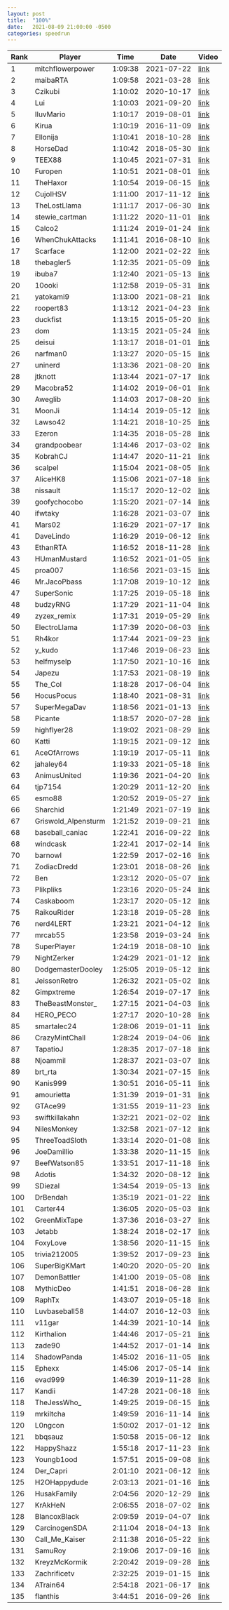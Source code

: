 ```yaml
---
layout: post
title:  "100%"
date:   2021-08-09 21:00:00 -0500
categories: speedrun
---
```


| Rank | Player | Time | Date | Video |
 ---- | ------ | ---- | ---- | ----- 
| 1 | mitchflowerpower | 1:09:38 | 2021-07-22 | [link](https://www.twitch.tv/videos/1098719103) |
| 2 | maibaRTA | 1:09:58 | 2021-03-28 | [link](https://www.twitch.tv/videos/966324584) |
| 3 | Czikubi | 1:10:02 | 2020-10-17 | [link](https://www.twitch.tv/videos/772939467) |
| 4 | Lui | 1:10:03 | 2021-09-20 | [link](https://www.twitch.tv/videos/1155023309) |
| 5 | IluvMario | 1:10:17 | 2019-08-01 | [link](https://www.twitch.tv/videos/461229907) |
| 6 | Kirua | 1:10:19 | 2016-11-09 | [link](https://www.twitch.tv/kirua/v/99983039) |
| 7 | Ellonija | 1:10:41 | 2018-10-28 | [link](https://www.twitch.tv/videos/328102466) |
| 8 | HorseDad | 1:10:42 | 2018-05-30 | [link](https://www.twitch.tv/videos/267501849) |
| 9 | TEEX88 | 1:10:45 | 2021-07-31 | [link](https://www.twitch.tv/videos/1104390727) |
| 10 | Furopen | 1:10:51 | 2021-08-01 | [link](https://youtu.be/JvxBgddkmeg) |
| 11 | TheHaxor | 1:10:54 | 2019-06-15 | [link](https://youtu.be/Ter4OulKNyU) |
| 12 | CujoIHSV | 1:11:00 | 2017-11-12 | [link](https://www.twitch.tv/videos/200890385) |
| 13 | TheLostLlama | 1:11:17 | 2017-06-30 | [link](https://www.twitch.tv/videos/155687313) |
| 14 | stewie_cartman | 1:11:22 | 2020-11-01 | [link](https://www.twitch.tv/videos/789375411) |
| 15 | Calco2 | 1:11:24 | 2019-01-24 | [link](https://www.twitch.tv/videos/369162626) |
| 16 | WhenChukAttacks | 1:11:41 | 2016-08-10 | [link](https://www.twitch.tv/whenchukattacks/v/82939357) |
| 17 | Scarface | 1:12:00 | 2021-02-22 | [link](https://youtu.be/xvDJyTuQwGc) |
| 18 | thebagler5 | 1:12:35 | 2021-05-09 | [link](https://www.twitch.tv/videos/1022780225) |
| 19 | ibuba7 | 1:12:40 | 2021-05-13 | [link](https://www.youtube.com/watch?v=9CZgVU7h638&ab_channel=iBuba7) |
| 20 | 10ooki | 1:12:58 | 2019-05-31 | [link](https://youtu.be/1V9Mzjb1ouA) |
| 21 | yatokami9 | 1:13:00 | 2021-08-21 | [link](https://www.twitch.tv/videos/1126332180) |
| 22 | roopert83 | 1:13:12 | 2021-04-23 | [link](https://www.youtube.com/watch?v=h2-7AV7yz6Y) |
| 23 | duckfist | 1:13:15 | 2015-05-20 | [link](http://www.twitch.tv/duckfist/c/6719980) |
| 23 | dom | 1:13:15 | 2021-05-24 | [link](https://www.twitch.tv/videos/1033936525) |
| 25 | deisui | 1:13:17 | 2018-01-01 | [link](https://www.twitch.tv/videos/214633304) |
| 26 | narfman0 | 1:13:27 | 2020-05-15 | [link](https://www.twitch.tv/videos/621460848) |
| 27 | uninerd | 1:13:36 | 2021-08-20 | [link](https://www.twitch.tv/videos/1124153143) |
| 28 | jtknott | 1:13:44 | 2021-07-17 | [link](https://youtu.be/0Zz61rLLVhI) |
| 29 | Macobra52 | 1:14:02 | 2019-06-01 | [link](https://www.twitch.tv/videos/433184476) |
| 30 | Aweglib | 1:14:03 | 2017-08-20 | [link](https://www.twitch.tv/videos/171356287) |
| 31 | MoonJi | 1:14:14 | 2019-05-12 | [link](https://www.youtube.com/watch?v=psBErgja5sQ&t=2280s) |
| 32 | Lawso42 | 1:14:21 | 2018-10-25 | [link](https://www.twitch.tv/videos/327463461) |
| 33 | Ezeron | 1:14:35 | 2018-05-28 | [link](https://www.twitch.tv/videos/266601604) |
| 34 | grandpoobear | 1:14:46 | 2017-03-02 | [link](https://www.twitch.tv/videos/125729035) |
| 35 | KobrahCJ | 1:14:47 | 2020-11-21 | [link](https://www.youtube.com/watch?v=ALEbn_R1lOA) |
| 36 | scalpel | 1:15:04 | 2021-08-05 | [link](https://www.youtube.com/watch?v=x8hyFmuHilw) |
| 37 | AliceHK8 | 1:15:06 | 2021-07-18 | [link](https://www.twitch.tv/videos/1090530926) |
| 38 | nissault | 1:15:17 | 2020-12-02 | [link](https://www.twitch.tv/videos/823923136) |
| 39 | goofychocobo | 1:15:20 | 2021-07-14 | [link](https://www.youtube.com/watch?v=qLr4tNc494Q) |
| 40 | ifwtaky | 1:16:28 | 2021-03-07 | [link](https://www.twitch.tv/videos/940826196) |
| 41 | Mars02 | 1:16:29 | 2021-07-17 | [link](https://www.youtube.com/watch?v=v5VBYLqPtm4) |
| 41 | DaveLindo | 1:16:29 | 2019-06-12 | [link](https://www.twitch.tv/videos/438075124) |
| 43 | EthanRTA | 1:16:52 | 2018-11-28 | [link](https://www.twitch.tv/videos/342014009) |
| 43 | HUmanMustard | 1:16:52 | 2021-01-05 | [link](https://www.twitch.tv/videos/861929579) |
| 45 | proa007 | 1:16:56 | 2021-03-15 | [link](https://www.youtube.com/watch?v=TISoXkX2ZUo) |
| 46 | Mr.JacoPbass | 1:17:08 | 2019-10-12 | [link](https://youtu.be/uljTXNDyrlw) |
| 47 | SuperSonic | 1:17:25 | 2019-05-18 | [link](https://www.twitch.tv/videos/427089381) |
| 48 | budzyRNG | 1:17:29 | 2021-11-04 | [link](https://www.twitch.tv/videos/1195933994) |
| 49 | zyzex_remix | 1:17:31 | 2019-05-29 | [link](https://www.twitch.tv/videos/431659123) |
| 50 | ElectroLlama | 1:17:39 | 2020-06-03 | [link](https://www.twitch.tv/videos/639861267) |
| 51 | Rh4kor | 1:17:44 | 2021-09-23 | [link](https://www.twitch.tv/videos/1156983763) |
| 52 | y_kudo | 1:17:46 | 2019-06-23 | [link](https://youtu.be/SQVJquelDTA) |
| 53 | helfmyselp | 1:17:50 | 2021-10-16 | [link](https://www.twitch.tv/videos/1178940029) |
| 54 | Japezu | 1:17:53 | 2021-08-19 | [link](https://www.twitch.tv/videos/1122681383?filter=highlights&sort=time) |
| 55 | The_Col | 1:18:28 | 2017-06-04 | [link](https://youtu.be/5FGshbrXiBs) |
| 56 | HocusPocus | 1:18:40 | 2021-08-31 | [link](https://www.twitch.tv/videos/1135298162) |
| 57 | SuperMegaDav | 1:18:56 | 2021-01-13 | [link](https://www.twitch.tv/videos/872733449) |
| 58 | Picante | 1:18:57 | 2020-07-28 | [link](https://www.youtube.com/watch?v=guOMlLZWEt0) |
| 59 | highflyer28 | 1:19:02 | 2021-08-29 | [link](https://www.twitch.tv/videos/1133187007) |
| 60 | Katti | 1:19:15 | 2021-09-12 | [link](https://www.twitch.tv/videos/1146244924) |
| 61 | AceOfArrows | 1:19:19 | 2017-05-11 | [link](https://www.twitch.tv/videos/141960570) |
| 62 | jahaley64 | 1:19:33 | 2021-05-18 | [link](https://www.twitch.tv/videos/1027586838) |
| 63 | AnimusUnited | 1:19:36 | 2021-04-20 | [link](https://www.twitch.tv/videos/994502350) |
| 64 | tjp7154 | 1:20:29 | 2011-12-20 | [link](https://www.youtube.com/watch?v=avNd16l6LqM) |
| 65 | esmo88 | 1:20:52 | 2019-05-27 | [link](https://www.twitch.tv/videos/430790913) |
| 66 | Sharchid | 1:21:49 | 2021-07-19 | [link](https://www.twitch.tv/videos/1092194966) |
| 67 | Griswold_Alpensturm | 1:21:52 | 2019-09-21 | [link](https://www.twitch.tv/videos/484544796) |
| 68 | baseball_caniac | 1:22:41 | 2016-09-22 | [link](https://youtu.be/KD2GjIidYYk) |
| 68 | windcask | 1:22:41 | 2017-02-14 | [link](https://www.twitch.tv/videos/121974868) |
| 70 | barnowl | 1:22:59 | 2017-02-16 | [link](https://www.twitch.tv/videos/122510452) |
| 71 | ZodiacDredd | 1:23:01 | 2018-08-26 | [link](https://www.twitch.tv/videos/301988394) |
| 72 | Ben | 1:23:12 | 2020-05-07 | [link](https://youtu.be/o47EMXJf7qI) |
| 73 | Plikpliks | 1:23:16 | 2020-05-24 | [link](https://youtu.be/UYdHo3xpGGw) |
| 74 | Caskaboom | 1:23:17 | 2020-05-12 | [link](https://www.twitch.tv/videos/619047248) |
| 75 | RaikouRider | 1:23:18 | 2019-05-28 | [link](https://www.twitch.tv/videos/431416134) |
| 76 | nerd4LERT | 1:23:21 | 2021-04-12 | [link](https://www.youtube.com/watch?v=na_rZzcKeIA) |
| 77 | mrcab55 | 1:23:58 | 2019-03-24 | [link](https://www.youtube.com/watch?v=riGP7VbSGQg) |
| 78 | SuperPlayer | 1:24:19 | 2018-08-10 | [link](https://www.youtube.com/watch?v=0ERLsZS5E_k) |
| 79 | NightZerker | 1:24:29 | 2021-01-12 | [link](https://www.twitch.tv/videos/871569380) |
| 80 | DodgemasterDooley | 1:25:05 | 2019-05-12 | [link](https://www.twitch.tv/videos/423797942) |
| 81 | JeissonRetro | 1:26:32 | 2021-05-02 | [link](https://www.youtube.com/watch?v=vGnyFjO8bk4) |
| 82 | Gimpxtreme | 1:26:54 | 2019-07-17 | [link](https://www.twitch.tv/videos/454179739) |
| 83 | TheBeastMonster_ | 1:27:15 | 2021-04-03 | [link](https://www.twitch.tv/videos/975088684) |
| 84 | HERO_PECO | 1:27:17 | 2020-10-28 | [link](https://www.youtube.com/watch?v=ouqCYpfLmWU) |
| 85 | smartalec24 | 1:28:06 | 2019-01-11 | [link](https://www.twitch.tv/videos/362598600) |
| 86 | CrazyMintChall | 1:28:24 | 2019-04-06 | [link](https://www.twitch.tv/videos/407455185) |
| 87 | TapatioJ | 1:28:35 | 2017-07-18 | [link](https://www.twitch.tv/videos/159977771) |
| 88 | Njoammil | 1:28:37 | 2021-03-07 | [link](https://www.twitch.tv/videos/940976025) |
| 89 | brt_rta | 1:30:34 | 2021-07-15 | [link](https://www.twitch.tv/videos/1087484790) |
| 90 | Kanis999 | 1:30:51 | 2016-05-11 | [link](https://www.twitch.tv/kanis999/v/66223300) |
| 91 | amourietta | 1:31:39 | 2019-01-31 | [link](https://www.twitch.tv/videos/372979961) |
| 92 | GTAce99 | 1:31:55 | 2019-11-23 | [link](https://youtu.be/BEiZ-fjgHmA) |
| 93 | swiftkillakahn | 1:32:21 | 2021-02-02 | [link](https://www.twitch.tv/videos/897831995) |
| 94 | NilesMonkey | 1:32:58 | 2021-07-12 | [link](https://www.youtube.com/watch?v=JITa4UbTYLo) |
| 95 | ThreeToadSloth | 1:33:14 | 2020-01-08 | [link](https://youtu.be/KG0i6xnB1J8) |
| 96 | JoeDamillio | 1:33:38 | 2020-11-15 | [link](https://www.twitch.tv/videos/806914838) |
| 97 | BeefWatson85 | 1:33:51 | 2017-11-18 | [link](https://www.youtube.com/watch?v=9OQcc2RXRo0&t=4s) |
| 98 | Adotis | 1:34:32 | 2020-08-12 | [link](https://www.twitch.tv/videos/709361647) |
| 99 | SDiezal | 1:34:54 | 2019-05-13 | [link](https://www.twitch.tv/videos/424352247) |
| 100 | DrBendah | 1:35:19 | 2021-01-22 | [link](https://www.twitch.tv/videos/883298766) |
| 101 | Carter44 | 1:36:05 | 2020-05-03 | [link](https://youtu.be/kR-TxvvV_fo) |
| 102 | GreenMixTape | 1:37:36 | 2016-03-27 | [link](https://www.youtube.com/watch?v=ypHDaJiEnUw) |
| 103 | Jetabb | 1:38:24 | 2018-02-17 | [link](https://www.twitch.tv/videos/230423533) |
| 104 | FoxyLove | 1:38:56 | 2020-11-15 | [link](https://www.youtube.com/watch?v=cn3kx68WuNI) |
| 105 | trivia212005 | 1:39:52 | 2017-09-23 | [link](https://www.facebook.com/jared.e.oswald/videos/1553055384759761/) |
| 106 | SuperBigKMart | 1:40:20 | 2020-05-20 | [link](https://www.twitch.tv/videos/627264274) |
| 107 | DemonBattler | 1:41:00 | 2019-05-08 | [link](https://www.twitch.tv/videos/422198875) |
| 108 | MythicDeo | 1:41:51 | 2018-06-28 | [link](https://www.twitch.tv/videos/278759482) |
| 109 | RaphTx | 1:43:07 | 2019-05-18 | [link](https://youtu.be/mOh6lVCWjeM) |
| 110 | Luvbaseball58 | 1:44:07 | 2016-12-03 | [link](https://m.youtube.com/watch?v=Ns6QAqsK3z8) |
| 111 | v11gar | 1:44:39 | 2021-10-14 | [link](https://www.facebook.com/v11gar/videos/245271697552080) |
| 112 | Kirthalion | 1:44:46 | 2017-05-21 | [link](https://www.twitch.tv/videos/145942690) |
| 113 | zade90 | 1:44:52 | 2017-01-14 | [link](https://www.twitch.tv/zade90/v/114341730) |
| 114 | ShadowPanda | 1:45:02 | 2016-11-05 | [link](https://www.twitch.tv/shadowpanda__/v/99191742) |
| 115 | Ephexx | 1:45:06 | 2017-05-14 | [link](https://www.twitch.tv/videos/143159778) |
| 116 | evad999 | 1:46:39 | 2019-11-28 | [link](https://www.twitch.tv/videos/514435084) |
| 117 | Kandii | 1:47:28 | 2021-06-18 | [link](https://www.twitch.tv/videos/1059846185) |
| 118 | TheJessWho_ | 1:49:25 | 2019-06-15 | [link](https://www.twitch.tv/videos/439470465) |
| 119 | mrkiltcha | 1:49:59 | 2016-11-14 | [link](https://youtu.be/xxLL09gn1SM) |
| 120 | L0ngcon | 1:50:02 | 2017-01-12 | [link](https://www.twitch.tv/l0ngcon/v/114118836) |
| 121 | bbqsauz | 1:50:58 | 2015-06-12 | [link](http://www.twitch.tv/bbqsauz/c/6834955) |
| 122 | HappyShazz | 1:55:18 | 2017-11-23 | [link](https://www.twitch.tv/videos/203529330) |
| 123 | Youngb1ood | 1:57:51 | 2015-09-08 | [link](http://www.twitch.tv/youngb1ood/v/15199623) |
| 124 | Der_Capri | 2:01:10 | 2021-06-12 | [link](https://youtu.be/UV62QgmP2Ao) |
| 125 | H2OHappydude | 2:03:13 | 2021-01-16 | [link](https://www.twitch.tv/videos/875585761) |
| 126 | HusakFamily | 2:04:56 | 2020-12-29 | [link](https://www.twitch.tv/videos/854659307) |
| 127 | KrAkHeN | 2:06:55 | 2018-07-02 | [link](https://www.twitch.tv/videos/280078593) |
| 128 | BlancoxBlack | 2:09:59 | 2019-04-07 | [link](https://youtu.be/5oTsNQbBsUs) |
| 129 | CarcinogenSDA | 2:11:04 | 2018-04-13 | [link](https://www.youtube.com/watch?v=a_STcgOYx0c) |
| 130 | Call_Me_Kaiser | 2:11:38 | 2016-05-22 | [link](https://www.twitch.tv/videos/67987373) |
| 131 | SamuRoy | 2:19:06 | 2017-09-16 | [link](https://www.youtube.com/watch?v=GmYWRXhCycg) |
| 132 | KreyzMcKormik | 2:20:42 | 2019-09-28 | [link](https://youtu.be/dx70_dnAuLM) |
| 133 | Zachrificetv | 2:32:25 | 2019-01-15 | [link](https://www.twitch.tv/videos/364622232) |
| 134 | ATrain64 | 2:54:18 | 2021-06-17 | [link](https://www.twitch.tv/videos/1057867764) |
| 135 | flanthis | 3:44:51 | 2016-09-26 | [link](https://www.twitch.tv/flanthis/v/91419333) |
